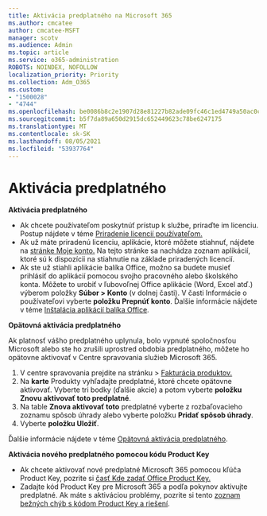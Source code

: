 ```yaml
---
title: Aktivácia predplatného na Microsoft 365
ms.author: cmcatee
author: cmcatee-MSFT
manager: scotv
ms.audience: Admin
ms.topic: article
ms.service: o365-administration
ROBOTS: NOINDEX, NOFOLLOW
localization_priority: Priority
ms.collection: Adm_O365
ms.custom:
- "1500028"
- "4744"
ms.openlocfilehash: be0086b8c2e1907d28e81227b82ade09fc46c1ed4749a50ac0c776eb431ece56
ms.sourcegitcommit: b5f7da89a650d2915dc652449623c78be6247175
ms.translationtype: MT
ms.contentlocale: sk-SK
ms.lasthandoff: 08/05/2021
ms.locfileid: "53937764"
---
```

# <a name="activate-your-subscription"></a>Aktivácia predplatného

**Aktivácia predplatného**

- Ak chcete používateľom poskytnúť prístup k službe, priraďte im licenciu. Postup nájdete v téme [Priradenie licencií používateľom.](/microsoft-365/admin/manage/assign-licenses-to-users)
- Ak už máte priradenú licenciu, aplikácie, ktoré môžete stiahnuť, nájdete na [stránke Moje konto.](https://portal.office.com/account/#installs) Na tejto stránke sa nachádza zoznam aplikácií, ktoré sú k dispozícii na stiahnutie na základe priradených licencií.
- Ak ste už stiahli aplikácie balíka Office, možno sa budete musieť prihlásiť do aplikácií pomocou svojho pracovného alebo školského konta. Môžete to urobiť v ľubovoľnej Office aplikácie (Word, Excel atď.) výberom položky **Súbor > Konto** (v dolnej časti). V časti Informácie o používateľovi vyberte **položku Prepnúť konto**. Ďalšie informácie nájdete v téme [Inštalácia aplikácií balíka Office](/microsoft-365/admin/setup/install-applications).

**Opätovná aktivácia predplatného**

Ak platnosť vášho predplatného uplynula, bolo vypnuté spoločnosťou Microsoft alebo ste ho zrušili uprostred obdobia predplatného, môžete ho opätovne aktivovať v Centre spravovania služieb Microsoft 365.

1. V centre spravovania prejdite na stránku  >  [Fakturácia produktov.](https://go.microsoft.com/fwlink/p/?linkid=842054)
2. Na **karte** Produkty vyhľadajte predplatné, ktoré chcete opätovne aktivovať. Vyberte tri bodky (ďalšie akcie) a potom vyberte **položku Znovu aktivovať toto predplatné**.
3. Na table **Znova aktivovať toto** predplatné vyberte z rozbaľovacieho zoznamu spôsob úhrady alebo vyberte položku **Pridať spôsob úhrady**.
4. Vyberte **položku Uložiť**.

Ďalšie informácie nájdete v téme [Opätovná aktivácia predplatného](/microsoft-365/commerce/subscriptions/reactivate-your-subscription).

**Aktivácia nového predplatného pomocou kódu Product Key**

- Ak chcete aktivovať nové predplatné Microsoft 365 pomocou kľúča Product Key, pozrite si [časť Kde zadať Office Product Key.](https://support.office.com/article/where-to-enter-your-office-product-key-0a82e5ae-739e-4b92-a6f4-2ec780c185db)
- Zadajte kód Product Key pre Microsoft 365 a podľa pokynov aktivujte predplatné. Ak máte s aktiváciou problémy, pozrite si tento [zoznam bežných chýb s kódom Product Key a riešení](/microsoft-365/commerce/product-key-errors-and-solutions).
